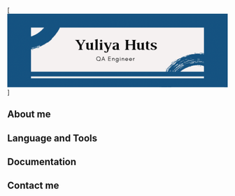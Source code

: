 [![Header](https://github.com/YuliaGuts/YuliaGuts/blob/9d0ad675ed562a833111432446e4575865e21b80/assets/Header%20for%20Git.png)]

## About me

## Language and Tools

## Documentation

## Contact me